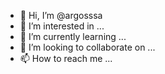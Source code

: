 - 👋 Hi, I’m @argosssa
- 👀 I’m interested in ...
- 🌱 I’m currently learning ...
- 💞️ I’m looking to collaborate on ...
- 📫 How to reach me ...

<!---
argosssa/argosssa is a ✨ special ✨ repository because its `README.md` (this file) appears on your GitHub profile.
You can click the Preview link to take a look at your changes.
--->
